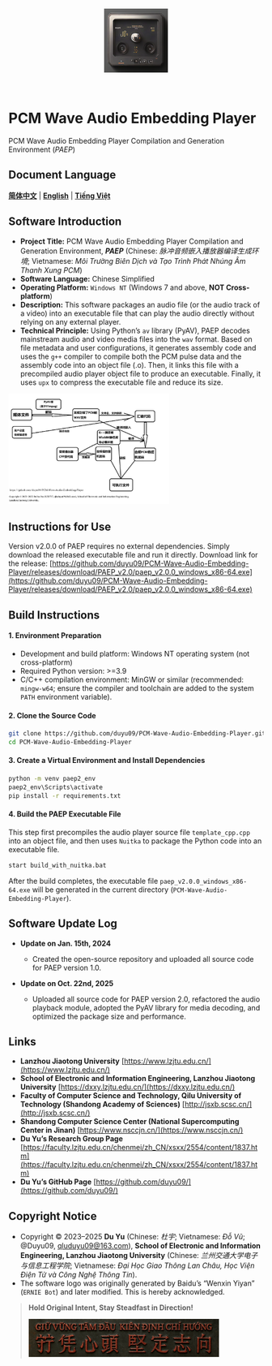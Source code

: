 <p align="center">
  <br>
  <img alt="paep_logo" src="./images/paep_logo.png" style="width:25%;">
</p>
<br>

# PCM Wave Audio Embedding Player

PCM Wave Audio Embedding Player Compilation and Generation Environment (_PAEP_)

## Document Language

[**简体中文**](./README.md) | [**English**](./README.en.md) | [**Tiếng Việt**](./README.vi.md)

## Software Introduction

* **Project Title:** PCM Wave Audio Embedding Player Compilation and Generation Environment, _**PAEP**_ (Chinese: _脉冲音频嵌入播放器编译生成环境_; Vietnamese: _Môi Trường Biên Dịch và Tạo Trình Phát Nhúng Âm Thanh Xung PCM_)
* **Software Language:** Chinese Simplified
* **Operating Platform:** `Windows NT` (Windows 7 and above, **NOT Cross-platform**)
* **Description:** This software packages an audio file (or the audio track of a video) into an executable file that can play the audio directly without relying on any external player.
* **Technical Principle:** Using Python’s `av` library (PyAV), PAEP decodes mainstream audio and video media files into the `wav` format. Based on file metadata and user configurations, it generates assembly code and uses the `g++` compiler to compile both the PCM pulse data and the assembly code into an object file (.o). Then, it links this file with a precompiled audio player object file to produce an executable. Finally, it uses `upx` to compress the executable file and reduce its size.

<img alt="arch_of_paep_v2 0" src="./images/paep_architecture.png" style="width:63%;">

## Instructions for Use

Version v2.0.0 of PAEP requires no external dependencies. Simply download the released executable file and run it directly.
Download link for the release: [https://github.com/duyu09/PCM-Wave-Audio-Embedding-Player/releases/download/PAEP_v2.0/paep_v2.0.0_windows_x86-64.exe](https://github.com/duyu09/PCM-Wave-Audio-Embedding-Player/releases/download/PAEP_v2.0/paep_v2.0.0_windows_x86-64.exe)

## Build Instructions

#### 1. Environment Preparation

* Development and build platform: Windows NT operating system (not cross-platform)
* Required Python version: >=3.9
* C/C++ compilation environment: MinGW or similar (recommended: `mingw-w64`; ensure the compiler and toolchain are added to the system `PATH` environment variable).

#### 2. Clone the Source Code

```bash
git clone https://github.com/duyu09/PCM-Wave-Audio-Embedding-Player.git
cd PCM-Wave-Audio-Embedding-Player
```

#### 3. Create a Virtual Environment and Install Dependencies

```bash
python -m venv paep2_env
paep2_env\Scripts\activate
pip install -r requirements.txt
```

#### 4. Build the PAEP Executable File

This step first precompiles the audio player source file `template_cpp.cpp` into an object file, and then uses `Nuitka` to package the Python code into an executable file.

```bash
start build_with_nuitka.bat
```

After the build completes, the executable file `paep_v2.0.0_windows_x86-64.exe` will be generated in the current directory (`PCM-Wave-Audio-Embedding-Player`).

## Software Update Log

* **Update on Jan. 15th, 2024**

  * Created the open-source repository and uploaded all source code for PAEP version 1.0.
* **Update on Oct. 22nd, 2025**

  * Uploaded all source code for PAEP version 2.0, refactored the audio playback module, adopted the PyAV library for media decoding, and optimized the package size and performance.

## Links

* **Lanzhou Jiaotong University** [https://www.lzjtu.edu.cn/](https://www.lzjtu.edu.cn/)
* **School of Electronic and Information Engineering, Lanzhou Jiaotong University** [https://dxxy.lzjtu.edu.cn/](https://dxxy.lzjtu.edu.cn/)
* **Faculty of Computer Science and Technology, Qilu University of Technology (Shandong Academy of Sciences)** [http://jsxb.scsc.cn/](http://jsxb.scsc.cn/)
* **Shandong Computer Science Center (National Supercomputing Center in Jinan)** [https://www.nsccjn.cn/](https://www.nsccjn.cn/)
* **Du Yu’s Research Group Page** [https://faculty.lzjtu.edu.cn/chenmei/zh_CN/xsxx/2554/content/1837.htm](https://faculty.lzjtu.edu.cn/chenmei/zh_CN/xsxx/2554/content/1837.htm)
* **Du Yu’s GitHub Page** [https://github.com/duyu09/](https://github.com/duyu09/)

## Copyright Notice

* Copyright © 2023–2025 **Du Yu** (Chinese: *杜宇*; Vietnamese: *Đỗ Vũ*; @Duyu09, [qluduyu09@163.com](mailto:qluduyu09@163.com)),
  **School of Electronic and Information Engineering, Lanzhou Jiaotong University** (Chinese: *兰州交通大学电子与信息工程学院*; Vietnamese: *Đại Học Giao Thông Lan Châu, Học Viện Điện Tử và Công Nghệ Thông Tin*).
* The software logo was originally generated by Baidu’s “Wenxin Yiyan” (`ERNIE Bot`) and later modified. This is hereby acknowledged.

> **Hold Original Intent, Stay Steadfast in Direction!**
>
> <img alt="Hold Original Intent, Stay Steadfast in Direction" src="./images/GVTD-KDCH-Metallic.jpg" style="width:81%;">
